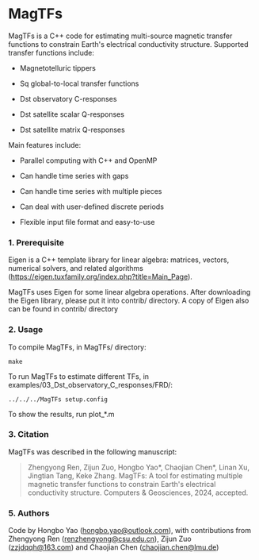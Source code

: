 # MagTFs
MagTFs is a C++ code for estimating multi-source magnetic transfer functions to constrain Earth's electrical conductivity structure. Supported transfer functions include:

- Magnetotelluric tippers

- Sq global-to-local transfer functions

- Dst observatory C-responses

- Dst satellite scalar Q-responses

- Dst satellite matrix Q-responses

Main features include:

- Parallel computing with C++ and OpenMP

- Can handle time series with gaps

- Can handle time series with multiple pieces

- Can deal with user-defined discrete periods

- Flexible input file format and easy-to-use

### 1. Prerequisite
Eigen is a C++ template library for linear algebra: matrices, vectors, numerical solvers, and related algorithms (https://eigen.tuxfamily.org/index.php?title=Main_Page).

MagTFs uses Eigen for some linear algebra operations. After downloading the Eigen library, please put it into contrib/ directory. A copy of Eigen also can be found in contrib/ directory

### 2. Usage
To compile MagTFs, in MagTFs/ directory:

```
make
```

To run MagTFs to estimate different TFs, in examples/03_Dst_observatory_C_responses/FRD/:

```
../../../MagTFs setup.config
```

To show the results, run plot_*.m

### 3. Citation

MagTFs was described in the following manuscript:

> Zhengyong Ren, Zijun Zuo, Hongbo Yao*, Chaojian Chen*, Linan Xu, Jingtian Tang, Keke Zhang. MagTFs: A tool for estimating multiple magnetic transfer functions to constrain Earth's electrical conductivity structure. Computers & Geosciences, 2024, accepted.

### 5. Authors
Code by Hongbo Yao (hongbo.yao@outlook.com), with contributions from Zhengyong Ren (renzhengyong@csu.edu.cn), Zijun Zuo (zzjdqqh@163.com) and Chaojian Chen (chaojian.chen@lmu.de)